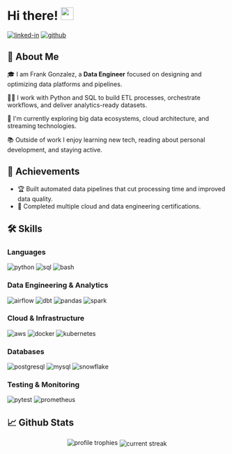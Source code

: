 # Hi there! <img src="https://media.giphy.com/media/hvRJCLFzcasrR4ia7z/giphy.gif" width="29px" height="29px">

[![linked-in](https://img.shields.io/badge/LinkedIn-0077B5?style=for-the-badge&logo=LinkedIn&logoColor=white)](https://www.linkedin.com/in/frank-gonzalez-data-engineer/) [![github](https://img.shields.io/badge/GitHub-000000?style=for-the-badge&logo=GitHub&logoColor=white)](https://github.com/AeroFrankGonzalez)

## 🚀 About Me

🎓 I am Frank Gonzalez, a **Data Engineer** focused on designing and optimizing data platforms and pipelines.

👨‍💻 I work with Python and SQL to build ETL processes, orchestrate workflows, and deliver analytics-ready datasets.

🌱 I'm currently exploring big data ecosystems, cloud architecture, and streaming technologies.

📚 Outside of work I enjoy learning new tech, reading about personal development, and staying active.

## 🏅 Achievements

- 🏆 Built automated data pipelines that cut processing time and improved data quality.
- 📜 Completed multiple cloud and data engineering certifications.

## 🛠️ Skills

### Languages
![python](https://img.shields.io/badge/Python-3776AB?style=for-the-badge&logo=python&logoColor=white) ![sql](https://img.shields.io/badge/SQL-336791?style=for-the-badge&logo=postgresql&logoColor=white) ![bash](https://img.shields.io/badge/Bash-4EAA25?style=for-the-badge&logo=gnu-bash&logoColor=white)

### Data Engineering & Analytics
![airflow](https://img.shields.io/badge/Apache%20Airflow-017CEE?style=for-the-badge&logo=Apache%20Airflow&logoColor=white) ![dbt](https://img.shields.io/badge/dbt-FF694B?style=for-the-badge&logo=dbt&logoColor=white) ![pandas](https://img.shields.io/badge/pandas-150458?style=for-the-badge&logo=pandas&logoColor=white) ![spark](https://img.shields.io/badge/Apache%20Spark-E25A1C?style=for-the-badge&logo=apachespark&logoColor=white)

### Cloud & Infrastructure
![aws](https://img.shields.io/badge/Amazon_AWS-FF9900?style=for-the-badge&logo=amazonaws&logoColor=white) ![docker](https://img.shields.io/badge/Docker-2496ED?style=for-the-badge&logo=docker&logoColor=white) ![kubernetes](https://img.shields.io/badge/Kubernetes-326CE5?style=for-the-badge&logo=kubernetes&logoColor=white)

### Databases
![postgresql](https://img.shields.io/badge/PostgreSQL-316192?style=for-the-badge&logo=postgresql&logoColor=white) ![mysql](https://img.shields.io/badge/MySQL-005C84?style=for-the-badge&logo=mysql&logoColor=white) ![snowflake](https://img.shields.io/badge/Snowflake-29B5E8?style=for-the-badge&logo=snowflake&logoColor=white)

### Testing & Monitoring
![pytest](https://img.shields.io/badge/Pytest-0A9EDC?style=for-the-badge&logo=pytest&logoColor=white) ![prometheus](https://img.shields.io/badge/Prometheus-E6522C?style=for-the-badge&logo=prometheus&logoColor=white)

## 📈 Github Stats

<div align="center">
    <img src="https://github-profile-trophy.vercel.app/?username=AeroFrankGonzalez&row=2&column=3&margin-h=0&theme=darkhub&count_private=true&no-frame=true" alt="profile trophies" />
    <img align="center" src="https://github-readme-streak-stats.herokuapp.com/?user=AeroFrankGonzalez&theme=monokai&card_width=380&hide_border=true&background=0d1117" alt="current streak" />
</div>
